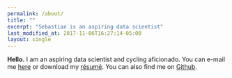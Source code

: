 ```yaml
---
permalink: /about/
title: ""
excerpt: "Sebastian is an aspiring data scientist"
last_modified_at: 2017-11-06T16:27:14-05:00
layout: single
---
```


**Hello.** I am an aspiring data scientist and cycling aficionado. You can e-mail me [here](mail&#116;&#111;&#58;p&#117;&#37;62li&#99;&#37;2&#69;%73e&#37;6&#50;&#97;st&#105;&#97;n&#64;m&#37;61ilbo&#120;&#46;o%72g'>public&#46;sebastian&#64;&#109;&#97;ilbox&#46;org)  or download my [résumé](/assets/documents/cv-sebastian-bertoli-public.pdf). You can also find me on [Github](https://github.com/sebastianbertoli).


